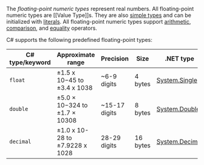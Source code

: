 The _floating-point numeric types_ represent real numbers. All floating-point numeric types are [[Value Type]]s. They are also [simple types](https://learn.microsoft.com/en-us/dotnet/csharp/language-reference/builtin-types/value-types#built-in-value-types) and can be initialized with [literals](https://learn.microsoft.com/en-us/dotnet/csharp/language-reference/builtin-types/floating-point-numeric-types#real-literals). All floating-point numeric types support [arithmetic](https://learn.microsoft.com/en-us/dotnet/csharp/language-reference/operators/arithmetic-operators), [comparison](https://learn.microsoft.com/en-us/dotnet/csharp/language-reference/operators/comparison-operators), and [equality](https://learn.microsoft.com/en-us/dotnet/csharp/language-reference/operators/equality-operators) operators.

C# supports the following predefined floating-point types:

|C# type/keyword|Approximate range|Precision|Size|.NET type|
|---|---|---|---|---|
|`float`|±1.5 x 10−45 to ±3.4 x 1038|~6-9 digits|4 bytes|[System.Single](https://learn.microsoft.com/en-us/dotnet/api/system.single)|
|`double`|±5.0 × 10−324 to ±1.7 × 10308|~15-17 digits|8 bytes|[System.Double](https://learn.microsoft.com/en-us/dotnet/api/system.double)|
|`decimal`|±1.0 x 10-28 to ±7.9228 x 1028|28-29 digits|16 bytes|[System.Decimal](https://learn.microsoft.com/en-us/dotnet/api/system.decimal)|